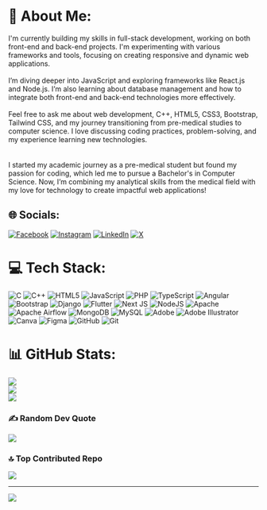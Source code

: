 # 💫 About Me:
I'm currently building my skills in full-stack development, working on both front-end and back-end projects. I'm experimenting with various frameworks and tools, focusing on creating responsive and dynamic web applications.<br><br>I’m diving deeper into JavaScript and exploring frameworks like React.js and Node.js. I’m also learning about database management and how to integrate both front-end and back-end technologies more effectively.<br><br>Feel free to ask me about web development, C++, HTML5, CSS3, Bootstrap, Tailwind CSS, and my journey transitioning from pre-medical studies to computer science. I love discussing coding practices, problem-solving, and my experience learning new technologies.<br><br><br>I started my academic journey as a pre-medical student but found my passion for coding, which led me to pursue a Bachelor's in Computer Science. Now, I’m combining my analytical skills from the medical field with my love for technology to create impactful web applications!<br>


## 🌐 Socials:
[![Facebook](https://img.shields.io/badge/Facebook-%231877F2.svg?logo=Facebook&logoColor=white)](https://facebook.com/https://www.facebook.com/umar.maqbool.5686/) [![Instagram](https://img.shields.io/badge/Instagram-%23E4405F.svg?logo=Instagram&logoColor=white)](https://instagram.com/https://www.instagram.com/um.arkhan575/) [![LinkedIn](https://img.shields.io/badge/LinkedIn-%230077B5.svg?logo=linkedin&logoColor=white)](https://linkedin.com/in/https://www.linkedin.com/in/umar-khan-96b821273/) [![X](https://img.shields.io/badge/X-black.svg?logo=X&logoColor=white)](https://x.com/@umarkhan1877) 

# 💻 Tech Stack:
![C](https://img.shields.io/badge/c-%2300599C.svg?style=for-the-badge&logo=c&logoColor=white) ![C++](https://img.shields.io/badge/c++-%2300599C.svg?style=for-the-badge&logo=c%2B%2B&logoColor=white) ![HTML5](https://img.shields.io/badge/html5-%23E34F26.svg?style=for-the-badge&logo=html5&logoColor=white) ![JavaScript](https://img.shields.io/badge/javascript-%23323330.svg?style=for-the-badge&logo=javascript&logoColor=%23F7DF1E) ![PHP](https://img.shields.io/badge/php-%23777BB4.svg?style=for-the-badge&logo=php&logoColor=white) ![TypeScript](https://img.shields.io/badge/typescript-%23007ACC.svg?style=for-the-badge&logo=typescript&logoColor=white) ![Angular](https://img.shields.io/badge/angular-%23DD0031.svg?style=for-the-badge&logo=angular&logoColor=white) ![Bootstrap](https://img.shields.io/badge/bootstrap-%238511FA.svg?style=for-the-badge&logo=bootstrap&logoColor=white) ![Django](https://img.shields.io/badge/django-%23092E20.svg?style=for-the-badge&logo=django&logoColor=white) ![Flutter](https://img.shields.io/badge/Flutter-%2302569B.svg?style=for-the-badge&logo=Flutter&logoColor=white) ![Next JS](https://img.shields.io/badge/Next-black?style=for-the-badge&logo=next.js&logoColor=white) ![NodeJS](https://img.shields.io/badge/node.js-6DA55F?style=for-the-badge&logo=node.js&logoColor=white) ![Apache](https://img.shields.io/badge/apache-%23D42029.svg?style=for-the-badge&logo=apache&logoColor=white) ![Apache Airflow](https://img.shields.io/badge/Apache%20Airflow-017CEE?style=for-the-badge&logo=Apache%20Airflow&logoColor=white) ![MongoDB](https://img.shields.io/badge/MongoDB-%234ea94b.svg?style=for-the-badge&logo=mongodb&logoColor=white) ![MySQL](https://img.shields.io/badge/mysql-4479A1.svg?style=for-the-badge&logo=mysql&logoColor=white) ![Adobe](https://img.shields.io/badge/adobe-%23FF0000.svg?style=for-the-badge&logo=adobe&logoColor=white) ![Adobe Illustrator](https://img.shields.io/badge/adobe%20illustrator-%23FF9A00.svg?style=for-the-badge&logo=adobe%20illustrator&logoColor=white) ![Canva](https://img.shields.io/badge/Canva-%2300C4CC.svg?style=for-the-badge&logo=Canva&logoColor=white) ![Figma](https://img.shields.io/badge/figma-%23F24E1E.svg?style=for-the-badge&logo=figma&logoColor=white) ![GitHub](https://img.shields.io/badge/github-%23121011.svg?style=for-the-badge&logo=github&logoColor=white) ![Git](https://img.shields.io/badge/git-%23F05033.svg?style=for-the-badge&logo=git&logoColor=white)
# 📊 GitHub Stats:
![](https://github-readme-stats.vercel.app/api?username=umar-khan845&theme=nightowl&hide_border=false&include_all_commits=true&count_private=true)<br/>
![](https://github-readme-streak-stats.herokuapp.com/?user=umar-khan845&theme=nightowl&hide_border=false)<br/>
![](https://github-readme-stats.vercel.app/api/top-langs/?username=umar-khan845&theme=nightowl&hide_border=false&include_all_commits=true&count_private=true&layout=compact)

### ✍️ Random Dev Quote
![](https://quotes-github-readme.vercel.app/api?type=horizontal&theme=dark)

### 🔝 Top Contributed Repo
![](https://github-contributor-stats.vercel.app/api?username=umar-khan845&limit=5&theme=highcontrast&combine_all_yearly_contributions=true)

---
[![](https://visitcount.itsvg.in/api?id=umar-khan845&icon=8&color=2)](https://visitcount.itsvg.in)

<!-- Proudly created with GPRM ( https://gprm.itsvg.in ) -->

